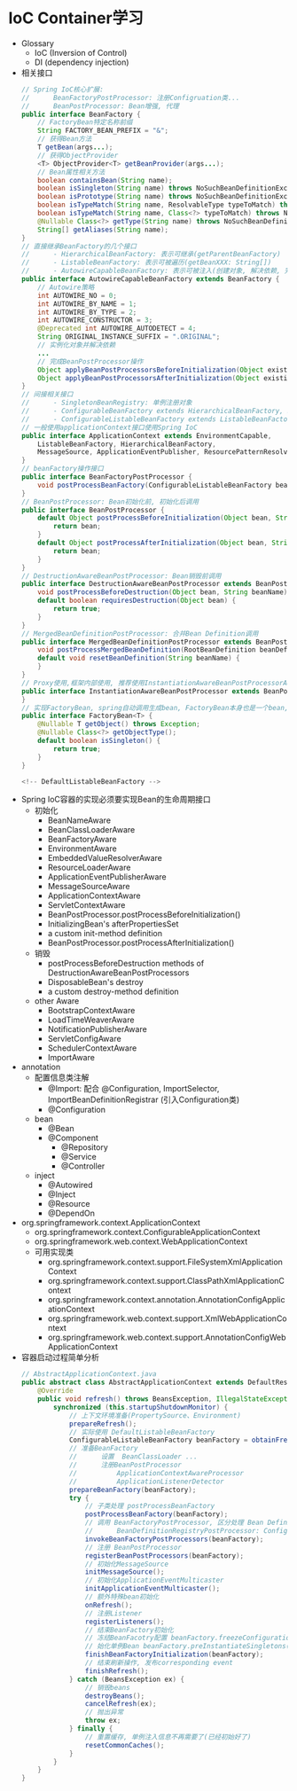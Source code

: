 # IoC Container学习
- Glossary
    - IoC (Inversion of Control)
    - DI (dependency injection)
- 相关接口
    ```java
    // Spring IoC核心扩展:
    //      BeanFactoryPostProcessor: 注册Configruation类...
    //      BeanPostProcessor: Bean增强, 代理
    public interface BeanFactory {
        // FactoryBean特定名称前缀
        String FACTORY_BEAN_PREFIX = "&";
        // 获得Bean方法
        T getBean(args...);
        // 获得ObjectProvider
        <T> ObjectProvider<T> getBeanProvider(args...);
        // Bean属性相关方法
        boolean containsBean(String name);
        boolean isSingleton(String name) throws NoSuchBeanDefinitionException;
        boolean isPrototype(String name) throws NoSuchBeanDefinitionException;
        boolean isTypeMatch(String name, ResolvableType typeToMatch) throws NoSuchBeanDefinitionException;
        boolean isTypeMatch(String name, Class<?> typeToMatch) throws NoSuchBeanDefinitionException;
        @Nullable Class<?> getType(String name) throws NoSuchBeanDefinitionException;
        String[] getAliases(String name);
    }
    // 直接继承BeanFactory的几个接口
    //      - HierarchicalBeanFactory: 表示可继承(getParentBeanFactory)
    //      - ListableBeanFactory: 表示可被遍历(getBeanXXX: String[])
    //      - AutowireCapableBeanFactory: 表示可被注入(创建对象, 解决依赖, 完成BeanPostProcessor操作)
    public interface AutowireCapableBeanFactory extends BeanFactory {
        // Autowire策略
        int AUTOWIRE_NO = 0;
        int AUTOWIRE_BY_NAME = 1;
        int AUTOWIRE_BY_TYPE = 2;
        int AUTOWIRE_CONSTRUCTOR = 3;
        @Deprecated int AUTOWIRE_AUTODETECT = 4;
        String ORIGINAL_INSTANCE_SUFFIX = ".ORIGINAL";
        // 实例化对象并解决依赖
        ...
        // 完成BeanPostProcessor操作
        Object applyBeanPostProcessorsBeforeInitialization(Object existingBean, String beanName) throws BeansException;
        Object applyBeanPostProcessorsAfterInitialization(Object existingBean, String beanName) throws BeansException;
    }
    // 间接相关接口
    //      - SingletonBeanRegistry: 单例注册对象
    //      - ConfigurableBeanFactory extends HierarchicalBeanFactory, SingletonBeanRegistry
    //      - ConfigurableListableBeanFactory extends ListableBeanFactory, AutowireCapableBeanFactory, ConfigurableBeanFactory
    // 一般使用applicationContext接口使用Spring IoC
    public interface ApplicationContext extends EnvironmentCapable,
        ListableBeanFactory, HierarchicalBeanFactory,
        MessageSource, ApplicationEventPublisher, ResourcePatternResolver {
    }
    // beanFactory操作接口
    public interface BeanFactoryPostProcessor {
        void postProcessBeanFactory(ConfigurableListableBeanFactory beanFactory) throws BeansException;
    }
    // BeanPostProcessor: Bean初始化前, 初始化后调用
    public interface BeanPostProcessor {
        default Object postProcessBeforeInitialization(Object bean, String beanName) throws BeansException {
            return bean;
        }
        default Object postProcessAfterInitialization(Object bean, String beanName) throws BeansException {
            return bean;
        }
    }
    // DestructionAwareBeanPostProcessor: Bean销毁前调用
    public interface DestructionAwareBeanPostProcessor extends BeanPostProcessor {
        void postProcessBeforeDestruction(Object bean, String beanName) throws BeansException;
        default boolean requiresDestruction(Object bean) {
            return true;
        }
    }
    // MergedBeanDefinitionPostProcessor: 合并Bean Definition调用
    public interface MergedBeanDefinitionPostProcessor extends BeanPostProcessor {
        void postProcessMergedBeanDefinition(RootBeanDefinition beanDefinition, Class<?> beanType, String beanName);
        default void resetBeanDefinition(String beanName) {
        }
    }
    // Proxy使用,框架内部使用, 推荐使用InstantiationAwareBeanPostProcessorAdapter
    public interface InstantiationAwareBeanPostProcessor extends BeanPostProcessor {
    }
    // 实现FactoryBean, spring自动调用生成bean, FactoryBean本身也是一个bean, 被Spring管理
    public interface FactoryBean<T> {
        @Nullable T getObject() throws Exception;
        @Nullable Class<?> getObjectType();
        default boolean isSingleton() {
            return true;
        }
    }

    <!-- DefaultListableBeanFactory -->
    ```
- Spring IoC容器的实现必须要实现Bean的生命周期接口
    - 初始化
        - BeanNameAware
        - BeanClassLoaderAware
        - BeanFactoryAware
        - EnvironmentAware
        - EmbeddedValueResolverAware
        - ResourceLoaderAware
        - ApplicationEventPublisherAware
        - MessageSourceAware
        - ApplicationContextAware
        - ServletContextAware
        - BeanPostProcessor.postProcessBeforeInitialization() 
        - InitializingBean's afterPropertiesSet
        - a custom init-method definition
        - BeanPostProcessor.postProcessAfterInitialization()
    - 销毁
        - postProcessBeforeDestruction methods of DestructionAwareBeanPostProcessors
        - DisposableBean's destroy
        - a custom destroy-method definition
    - other Aware
        - BootstrapContextAware
        - LoadTimeWeaverAware
        - NotificationPublisherAware
        - ServletConfigAware
        - SchedulerContextAware
        - ImportAware
- annotation
    - 配置信息类注解
        - @Import: 配合 @Configuration, ImportSelector, ImportBeanDefinitionRegistrar (引入Configuration类)
        - @Configuration
    - bean
        - @Bean
        - @Component
            - @Repository
            - @Service
            - @Controller
    - inject
        - @Autowired
        - @Inject
        - @Resource
        - @DependOn
- org.springframework.context.ApplicationContext
    - org.springframework.context.ConfigurableApplicationContext
    - org.springframework.web.context.WebApplicationContext
    - 可用实现类
        - org.springframework.context.support.FileSystemXmlApplicationContext
        - org.springframework.context.support.ClassPathXmlApplicationContext
        - org.springframework.context.annotation.AnnotationConfigApplicationContext
        - org.springframework.web.context.support.XmlWebApplicationContext
        - org.springframework.web.context.support.AnnotationConfigWebApplicationContext
- 容器启动过程简单分析
    ```java
    // AbstractApplicationContext.java
    public abstract class AbstractApplicationContext extends DefaultResourceLoader implements ConfigurableApplicationContext {
        @Override
        public void refresh() throws BeansException, IllegalStateException {
            synchronized (this.startupShutdownMonitor) {
                // 上下文环境准备(PropertySource、Environment)
                prepareRefresh();
                // 实际使用 DefaultListableBeanFactory
                ConfigurableListableBeanFactory beanFactory = obtainFreshBeanFactory();
                // 准备BeanFactory
                //      设置  BeanClassLoader ...
                //      注册BeanPostProcessor
                //          ApplicationContextAwareProcessor
                //          ApplicationListenerDetector
                prepareBeanFactory(beanFactory);
                try {
                    // 子类处理 postProcessBeanFactory
                    postProcessBeanFactory(beanFactory);
                    // 调用 BeanFactoryPostProcessor, 区分处理 Bean Definition Registry Post Processor}
                    //      BeanDefinitionRegistryPostProcessor: ConfigurationClassPostProcessor ... 处理@Configuration、@Import、@Bean...
                    invokeBeanFactoryPostProcessors(beanFactory);
                    // 注册 BeanPostProcessor
                    registerBeanPostProcessors(beanFactory);
                    // 初始化MessageSource
                    initMessageSource();
                    // 初始化ApplicationEventMulticaster
                    initApplicationEventMulticaster();
                    // 额外特殊bean初始化
                    onRefresh();
                    // 注册Listener
                    registerListeners();
                    // 结束BeanFactory初始化
                    // 冻结BeanFacotry配置 beanFactory.freezeConfiguration()
                    // 始化单例Bean beanFactory.preInstantiateSingletons()
                    finishBeanFactoryInitialization(beanFactory);
                    // 结束刷新操作, 发布corresponding event
                    finishRefresh();
                } catch (BeansException ex) {
                    // 销毁beans
                    destroyBeans();
                    cancelRefresh(ex);
                    // 抛出异常
                    throw ex;
                } finally {
                    // 重置缓存, 单例注入信息不再需要了(已经初始好了)
                    resetCommonCaches();
                }
            }
        }
    }
    ```
